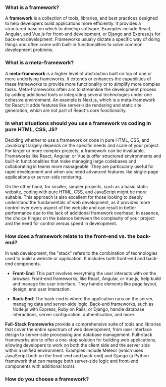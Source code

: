 ### What is a framework?

A **framework** is a collection of tools, libraries, and best practices designed to help developers build applications more efficiently. It provides a structured base on which to develop software. Examples include React, Angular, and Vue.js for front-end development, or Django and Express.js for back-end development. Frameworks usually dictate a specific way of doing things and often come with built-in functionalities to solve common development problems.

### What is a meta-framework?
A **meta-framework** is a higher level of abstraction built on top of one or more underlying frameworks. It extends or enhances the capabilities of these frameworks to provide more functionality or to simplify more complex tasks. Meta-frameworks often aim to streamline the development process by adding additional tools or integrating several technologies under one cohesive environment. An example is Next.js, which is a meta-framework for React; it adds features like server-side rendering and static site generation, which are not part of React's core functionality. 

### In what situations should you use a framework vs coding in pure HTML, CSS, JS?

Deciding whether to use a framework or code in pure HTML, CSS, and JavaScript largely depends on the specific needs and scale of your project. For larger or more complex projects, a framework can be invaluable. Frameworks like React, Angular, or Vue.js offer structured environments and built-in functionalities that make managing large codebases and collaborating in teams more manageable. They are particularly useful for rapid development and when you need advanced features like single-page applications or server-side rendering.

On the other hand, for smaller, simpler projects, such as a basic static website, coding with pure HTML, CSS, and JavaScript might be more suitable. This approach is also excellent for those looking to deeply understand the fundamentals of web development, as it provides more control over every aspect of the website and can result in better performance due to the lack of additional framework overhead. In essence, the choice hinges on the balance between the complexity of your project and the need for control versus speed in development.



### How does a framework relate to the front-end vs. the back-end?

In web development, the "stack" refers to the combination of technologies used to build a website or application. It includes both front-end and back-end components.

- **Front-End**: This part involves everything the user interacts with on the browser. Front-end frameworks, like React, Angular, or Vue.js, help build and manage the user interface. They handle elements like page layout, design, and user interaction.
    
- **Back-End**: The back-end is where the application runs on the server, managing data and server-side logic. Back-end frameworks, such as Node.js with Express, Ruby on Rails, or Django, handle database interactions, server configuration, authentication, and more.

**Full-Stack Frameworks** provide a comprehensive suite of tools and libraries that cover the entire spectrum of web development, from user interface design to server-side processing and database management. Full-stack frameworks aim to offer a one-stop solution for building web applications, allowing developers to work on both the client side and the server side within a unified environment. Examples include Meteor (which uses JavaScript both on the front-end and back-end) and Django (a Python framework that can manage both server-side logic and front-end components with additional tools).


### How do you choose a framework?